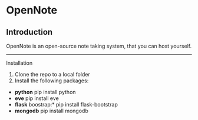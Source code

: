 OpenNote
========

Introduction
--------------------------------------

OpenNote is an open-source note taking system, that you can host yourself.

--------------------------------------
Installation

1. Clone the repo to a local folder
2. Install the following packages:
 - __python__ pip install python
 - __eve__ pip install eve
 - __flask__ boostrap:* pip install flask-bootstrap
 - __mongodb__ pip install mongodb

